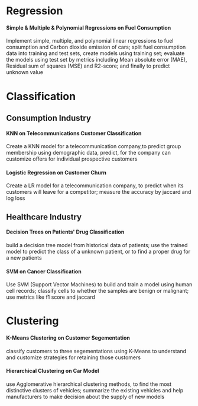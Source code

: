 
# Regression

#### Simple & Multiple & Polynomial Regressions on Fuel Consumption
Implement simple, multiple, and polynomial linear regressions to fuel consumption and Carbon dioxide emission of cars;
split fuel consumption data into training and test sets, create models using training set;
evaluate the models using test set by metrics including Mean absolute error (MAE), Residual sum of squares (MSE) and R2-score; and finally to predict unknown value

# Classification

## Consumption Industry

#### KNN on Telecommunications Customer Classification
Create a KNN model for a telecommunication company,to predict group membership using demographic data, predict, for the company can customize offers for individual prospective customers

#### Logistic Regression on Customer Churn
Create a LR model for a telecommunication company, to predict when its customers will leave for a competitor;
measure the accuracy by jaccard and log loss

## Healthcare Industry 

#### Decision Trees on Patients' Drug Classification
build a decision tree model from historical data of patients; 
use the trained model to predict the class of a unknown patient, or to find a proper drug for a new patients

#### SVM on Cancer Classification
Use SVM (Support Vector Machines) to build and train a model using human cell records;
classify cells to whether the samples are benign or malignant; use metrics like f1 score and jaccard 

# Clustering

#### K-Means Clustering on Customer Segementation
classify customers to three segementations using K-Means to understand and customize strategies for retaining those customers

#### Hierarchical Clustering on Car Model
use Agglomerative hierarchical clustering methods, to find the most distinctive clusters of vehicles;
summarize the existing vehicles and help manufacturers to make decision about the supply of new models

